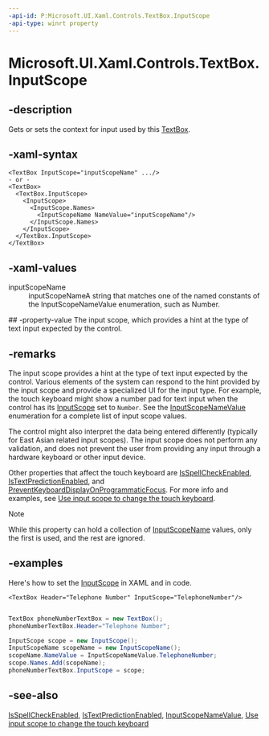 ```yaml
---
-api-id: P:Microsoft.UI.Xaml.Controls.TextBox.InputScope
-api-type: winrt property
---
```


<!-- Property syntax
public Windows.UI.Xaml.Input.InputScope InputScope { get;  set; }
-->

# Microsoft.UI.Xaml.Controls.TextBox.InputScope

## -description
Gets or sets the context for input used by this [TextBox](textbox.md).

## -xaml-syntax
```xaml
<TextBox InputScope="inputScopeName" .../>
- or -
<TextBox>
  <TextBox.InputScope>
    <InputScope>
      <InputScope.Names>
        <InputScopeName NameValue="inputScopeName"/>
      </InputScope.Names>
    </InputScope>
  </TextBox.InputScope>
</TextBox>
```


## -xaml-values
<dl><dt>inputScopeName</dt><dd>inputScopeNameA string that matches one of the named constants of the InputScopeNameValue enumeration, such as Number.</dd>
</dl>
## -property-value
The input scope, which provides a hint at the type of text input expected by the control.

## -remarks
The input scope provides a hint at the type of text input expected by the control. Various elements of the system can respond to the hint provided by the input scope and provide a specialized UI for the input type. For example, the touch keyboard might show a number pad for text input when the control has its [InputScope](../microsoft.ui.xaml.input/inputscope.md) set to `Number`.  See the [InputScopeNameValue](../microsoft.ui.xaml.input/inputscopenamevalue.md) enumeration for a complete list of input scope values.

The control might also interpret the data being entered differently (typically for East Asian related input scopes). The input scope does not perform any validation, and does not prevent the user from providing any input through a hardware keyboard or other input device.

Other properties that affect the touch keyboard are [IsSpellCheckEnabled](textbox_isspellcheckenabledproperty.md), [IsTextPredictionEnabled](textbox_istextpredictionenabledproperty.md), and [PreventKeyboardDisplayOnProgrammaticFocus](textbox_preventkeyboarddisplayonprogrammaticfocus.md). For more info and examples, see [Use input scope to change the touch keyboard](/windows/apps/design/input/use-input-scope-to-change-the-touch-keyboard).

> [!NOTE]
> While this property can hold a collection of [InputScopeName](../microsoft.ui.xaml.input/inputscopename.md) values, only the first is used, and the rest are ignored.

## -examples
Here's how to set the [InputScope](../microsoft.ui.xaml.input/inputscope.md) in XAML and in code.

```xaml
<TextBox Header="Telephone Number" InputScope="TelephoneNumber"/>
```

```csharp

TextBox phoneNumberTextBox = new TextBox();
phoneNumberTextBox.Header="Telephone Number";

InputScope scope = new InputScope();
InputScopeName scopeName = new InputScopeName();
scopeName.NameValue = InputScopeNameValue.TelephoneNumber;
scope.Names.Add(scopeName);
phoneNumberTextBox.InputScope = scope;
```



## -see-also
[IsSpellCheckEnabled](textbox_isspellcheckenabledproperty.md), [IsTextPredictionEnabled](textbox_istextpredictionenabledproperty.md), [InputScopeNameValue](../microsoft.ui.xaml.input/inputscopenamevalue.md), [Use input scope to change the touch keyboard](/windows/apps/design/input/use-input-scope-to-change-the-touch-keyboard)
